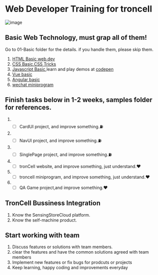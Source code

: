 # Web Developer Training for troncell

![image](https://user-images.githubusercontent.com/3402267/163093340-de3e440f-ba5d-4e27-bb9f-81ee198c71cf.png)

## Basic Web Technology, must grap all of them! 

Go to 01-Basic folder for the details. if you handle them, please skip them.
  1. [HTML Basic](https://developer.mozilla.org/en-US/docs/Web/Tutorials),[web.dev](https://web.dev/)
  2. [CSS Basic](https://developer.mozilla.org/en-US/docs/Learn/CSS/First_steps/Getting_started),[CSS Tricks](https://css-tricks.com/)
  3. [Javascript Basic](https://javascript.info),learn and play demos at [codepen](https://codepen.io/)
  4. [Vue basic](https://vuejs.org/tutorial/)
  5. [Angular basic](https://angular.io/)
  6. [wechat miniprogram](https://developers.weixin.qq.com/miniprogram/dev/framework/)

## Finish tasks below in 1-2 weeks, samples folder for references.
  1. - [ ] CardUI project, and improve something.:fuelpump:
  2. - [ ] NavUI project, and improve something.:fuelpump:
  3. - [ ] SinglePage project, and improve something.:fuelpump:
  4. - [ ] tronCell website, and improve something, just understand.:heart:
  5. - [ ] troncell miniprogram, and improve something, just understand.:heart:
  6. - [ ] QA Game project,and improve something.:heart:

## TronCell Bussiness Integration
  1. Know the SensingStoreCloud platform.
  2. Know the self-machine product.

## Start working with team
  1. Discuss features or solutions with team members.
  2. clear the features and have the common solutions agreed with team members
  3. Implement new features or fix bugs for prodcuts or projects
  4. Keep learning, happy coding and improvements everyday
